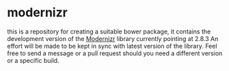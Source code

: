 # modernizr

this is a repository for creating a suitable bower package, it contains the development version of the [Modernizr](http://modernizr.com/) library 
currently pointing at 2.8.3
An effort will be made to be kept in sync with latest version of the library. Feel free to send a message or
a pull request should you need a different version or a specific build.
 